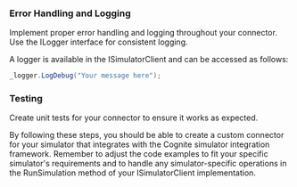 ### Error Handling and Logging
Implement proper error handling and logging throughout your connector. Use the ILogger interface for consistent logging.

A logger is available in the ISimulatorClient and can be accessed as follows:
```csharp
_logger.LogDebug("Your message here");
```

### Testing
Create unit tests for your connector to ensure it works as expected. 


By following these steps, you should be able to create a custom connector for your simulator that integrates with the Cognite simulator integration framework. Remember to adjust the code examples to fit your specific simulator's requirements and to handle any simulator-specific operations in the RunSimulation method of your ISimulatorClient implementation.